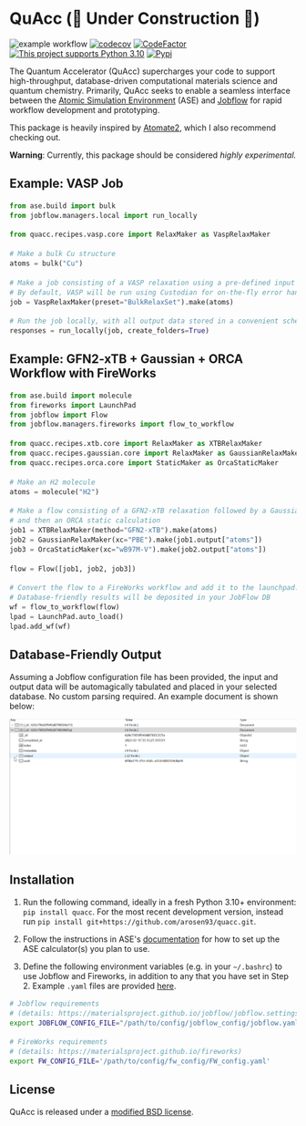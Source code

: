 # QuAcc (🚧 Under Construction 🚧)
![example workflow](https://github.com/arosen93/quacc/actions/workflows/workflow.yaml/badge.svg)
[![codecov](https://codecov.io/gh/arosen93/quacc/branch/main/graph/badge.svg?token=BCKGTD89H0)](https://codecov.io/gh/arosen93/quacc)
[![CodeFactor](https://www.codefactor.io/repository/github/arosen93/quacc/badge)](https://www.codefactor.io/repository/github/arosen93/quacc)
[![This project supports Python 3.10](https://img.shields.io/badge/Python-3.10+-blue.svg)](https://python.org/downloads)
[![Pypi](https://img.shields.io/pypi/v/quacc)](https://pypi.org/project/quacc)

The Quantum Accelerator (QuAcc) supercharges your code to support high-throughput, database-driven computational materials science and quantum chemistry. Primarily, QuAcc seeks to enable a seamless interface between the [Atomic Simulation Environment](https://wiki.fysik.dtu.dk/ase/index.html) (ASE) and [Jobflow](https://github.com/materialsproject/jobflow) for rapid workflow development and prototyping.

This package is heavily inspired by [Atomate2](https://github.com/materialsproject/atomate2), which I also recommend checking out.

**Warning**: Currently, this package should be considered *highly experimental.*

## Example: VASP Job
```python
from ase.build import bulk
from jobflow.managers.local import run_locally

from quacc.recipes.vasp.core import RelaxMaker as VaspRelaxMaker

# Make a bulk Cu structure
atoms = bulk("Cu")

# Make a job consisting of a VASP relaxation using a pre-defined input set.
# By default, VASP will be run using Custodian for on-the-fly error handling.
job = VaspRelaxMaker(preset="BulkRelaxSet").make(atoms)

# Run the job locally, with all output data stored in a convenient schema
responses = run_locally(job, create_folders=True)
```

## Example: GFN2-xTB + Gaussian + ORCA Workflow with FireWorks
```python
from ase.build import molecule
from fireworks import LaunchPad
from jobflow import Flow
from jobflow.managers.fireworks import flow_to_workflow

from quacc.recipes.xtb.core import RelaxMaker as XTBRelaxMaker
from quacc.recipes.gaussian.core import RelaxMaker as GaussianRelaxMaker
from quacc.recipes.orca.core import StaticMaker as OrcaStaticMaker

# Make an H2 molecule
atoms = molecule("H2")

# Make a flow consisting of a GFN2-xTB relaxation followed by a Gaussian relaxation
# and then an ORCA static calculation
job1 = XTBRelaxMaker(method="GFN2-xTB").make(atoms)
job2 = GaussianRelaxMaker(xc="PBE").make(job1.output["atoms"])
job3 = OrcaStaticMaker(xc="wB97M-V").make(job2.output["atoms"])

flow = Flow([job1, job2, job3])

# Convert the flow to a FireWorks workflow and add it to the launchpad.
# Database-friendly results will be deposited in your JobFlow DB
wf = flow_to_workflow(flow)
lpad = LaunchPad.auto_load()
lpad.add_wf(wf)
```

## Database-Friendly Output
Assuming a Jobflow configuration file has been provided, the input and output data will be automagically tabulated and placed in your selected database. No custom parsing required. An example document is shown below:

![docs](docs/src/imgs/schema.gif)

## Installation
1. Run the following command, ideally in a fresh Python 3.10+ environment: `pip install quacc`. For the most recent development version, instead run `pip install git+https://github.com/arosen93/quacc.git`.

2. Follow the instructions in ASE's [documentation](https://wiki.fysik.dtu.dk/ase/ase/calculators/calculators.html#supported-calculators) for how to set up the ASE calculator(s) you plan to use.

3. Define the following environment variables (e.g. in your `~/.bashrc`) to use Jobflow and Fireworks, in addition to any that you have set in Step 2. Example `.yaml` files are provided [here](https://github.com/arosen93/quacc/tree/main/.config).

```bash
# Jobflow requirements
# (details: https://materialsproject.github.io/jobflow/jobflow.settings.html)
export JOBFLOW_CONFIG_FILE="/path/to/config/jobflow_config/jobflow.yaml"

# FireWorks requirements
# (details: https://materialsproject.github.io/fireworks)
export FW_CONFIG_FILE='/path/to/config/fw_config/FW_config.yaml'
```
## License
QuAcc is released under a [modified BSD license](https://github.com/arosen93/quacc/blob/main/LICENSE.md).
